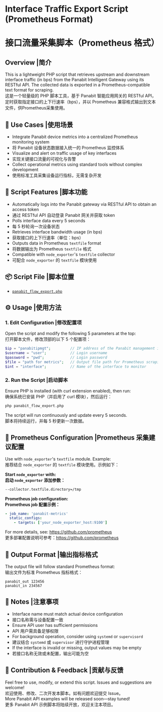 # Interface Traffic Export Script (Prometheus Format)  
# 接口流量采集脚本（Prometheus 格式）

## Overview |简介
This is a lightweight PHP script that retrieves upstream and downstream interface traffic (in bps) from the Panabit Intelligent Gateway using its RESTful API. The collected data is exported in a Prometheus-compatible text format for scraping.  
这是一个轻量级的 PHP 脚本工具，基于 Panabit 智能应用网关的 RESTful API，定时获取指定接口的上下行速率（bps），并以 Prometheus 兼容格式输出到文本文件，供Prometheus采集使用。

## 🧰 Use Cases |使用场景 

- Integrate Panabit device metrics into a centralized Prometheus monitoring system
- 将 Panabit 设备状态数据接入统一的 Prometheus 监控体系 
- Visualize and alert on traffic usage of key interfaces
- 实现关键接口流量的可视化与告警 
- Collect operational metrics using standard tools without complex development  
- 使用标准工具采集设备运行指标，无需复杂开发

## 🔁 Script Features |脚本功能 
- Automatically logs into the Panabit gateway via RESTful API to obtain an access token
- 通过 RESTful API 自动登录 Panabit 网关并获取 token  
- Polls interface data every 5 seconds
- 每 5 秒轮询一次设备状态 
- Retrieves interface bandwidth usage (in bps)
- 获取接口的上下行速率（单位：bps）  
- Outputs data in Prometheus `textfile` format
- 将数据输出为 Prometheus `textfile` 格式 
- Compatible with `node_exporter`'s `textfile` collector  
- 可配合 `node_exporter` 的 `textfile` 模块使用

## 📦 Script File  |脚本位置
- [`panabit_flow_export.php`](panabit_flow_export.php)  


## ⚙ Usage  |使用方法
### 1. Edit Configuration  |修改配置项
Open the script and modify the following 5 parameters at the top:  
打开脚本文件，修改顶部的以下 5 个配置项：

```php
$ip = "panabitipmgt";         // IP address of the Panabit management interface  
$username = "user";           // Login username  
$password = "pwd";            // Login password  
$file = "path for metrics";   // Output file path for Prometheus scraping  
$int = "interface";           // Name of the interface to monitor  
```

### 2. Run the Script  |启动脚本
Ensure PHP is installed (with curl extension enabled), then run:  
确保系统已安装 PHP（并启用了 curl 模块），然后运行：

```bash
php panabit_flow_export.php
```

The script will run continuously and update every 5 seconds.  
脚本将持续运行，并每 5 秒更新一次数据。

## 🔗 Prometheus Configuration  |Prometheus 采集建议配置
Use with `node_exporter`'s `textfile` module. Example:  
推荐结合 `node_exporter` 的 `textfile` 模块使用。示例如下：

**Start `node_exporter` with:**  
**启动 `node_exporter` 添加参数：**

```bash
--collector.textfile.directory=/tmp
```

**Prometheus job configuration:**  
**Prometheus job 配置示例：**

```yaml
- job_name: 'panabit-metrics'
  static_configs:
    - targets: ['your_node_exporter_host:9100']
```

For more details, see: https://github.com/prometheus  
更多部署配置说明可参考：https://github.com/prometheus

## 📝 Output Format |输出指标格式 
The output file will follow standard Prometheus format:  
输出文件为标准 Prometheus 指标格式：

```
panabit_out 123456  
panabit_in 234567
```

## 🚧 Notes  |注意事项
- Interface name must match actual device configuration
- 接口名称需与设备配置一致  
- Ensure API user has sufficient permissions
- API 用户需具备足够权限 
- For background operation, consider using `systemd` or `supervisord`
- 建议结合 `systemd` 或 `supervisor` 进行守护进程管理
- If the interface is invalid or missing, output values may be empty  
- 若接口名称无效或未配置，输出可能为空

## 📣 Contribution & Feedback  |贡献与反馈
Feel free to use, modify, or extend this script. Issues and suggestions are welcome!  
欢迎使用、修改、二次开发本脚本。如有问题欢迎提交 Issue。  
More Panabit API examples will be released soon—stay tuned!  
更多 Panabit API 示例脚本将陆续开放，欢迎关注本项目。
